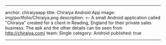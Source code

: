 ---
anchor: chiraiyaapp
title: Chiraiya Android App
image: img/portfolio/Chiraiya.png
description: >-
	A small Android application called "Chiraiya" created for a client in Reading, England for their private sales business. The apk and the other details can be seen from http://chiraiya.com/
team: Single
category: Android
published: true
___ 